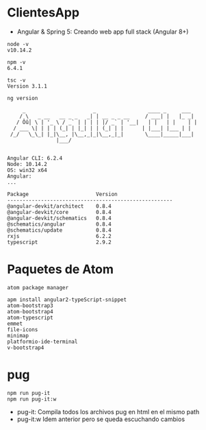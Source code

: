 # ClientesApp


- Angular & Spring 5: Creando web app full stack (Angular 8+)

```
node -v
v10.14.2
```

```
npm -v
6.4.1
```

```
tsc -v
Version 3.1.1
```

```
ng version

     _                      _                 ____ _     ___
    / \   _ __   __ _ _   _| | __ _ _ __     / ___| |   |_ _|
   / Ôû│ \ | '_ \ / _` | | | | |/ _` | '__|   | |   | |    | |
  / ___ \| | | | (_| | |_| | | (_| | |      | |___| |___ | |
 /_/   \_\_| |_|\__, |\__,_|_|\__,_|_|       \____|_____|___|
                |___/


Angular CLI: 6.2.4
Node: 10.14.2
OS: win32 x64
Angular:
...

Package                      Version
------------------------------------------------------
@angular-devkit/architect    0.8.4
@angular-devkit/core         0.8.4
@angular-devkit/schematics   0.8.4
@schematics/angular          0.8.4
@schematics/update           0.8.4
rxjs                         6.2.2
typescript                   2.9.2
```    

# Paquetes de Atom
```
atom package manager

apm install angular2-typeScript-snippet
atom-bootstrap3
atom-bootstrap4
atom-typescript
emmet
file-icons
minimap
platformio-ide-terminal
v-bootstrap4
```

# pug

```
npm run pug-it
npm run pug-it:w
```
- pug-it: Compila todos los archivos pug en html en el mismo path
- pug-it:w Idem anterior pero se queda escuchando cambios
